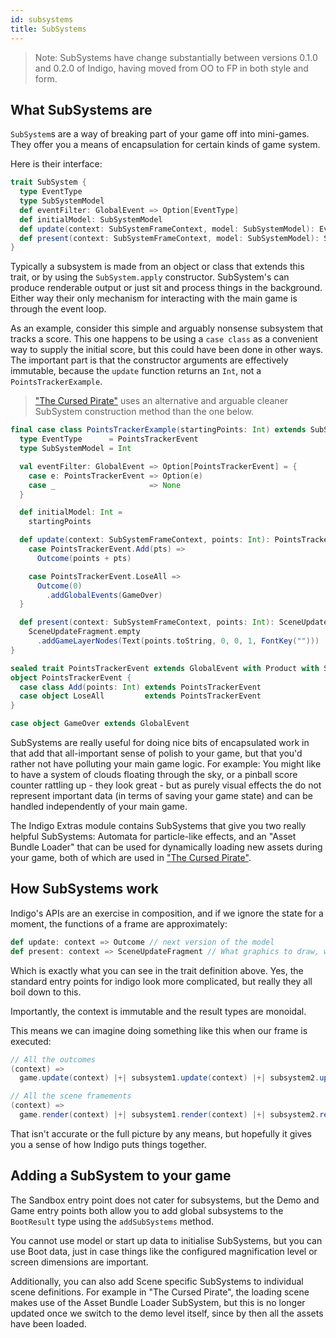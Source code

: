 ```yaml
---
id: subsystems
title: SubSystems
---
```


> Note: SubSystems have change substantially between versions 0.1.0 and 0.2.0 of Indigo, having moved from OO to FP in both style and form.

## What SubSystems are

`SubSystem`s are a way of breaking part of your game off into mini-games. They offer you a means of encapsulation for certain kinds of game system.

Here is their interface:

```scala
trait SubSystem {
  type EventType
  type SubSystemModel
  def eventFilter: GlobalEvent => Option[EventType]
  def initialModel: SubSystemModel
  def update(context: SubSystemFrameContext, model: SubSystemModel): EventType => Outcome[SubSystemModel]
  def present(context: SubSystemFrameContext, model: SubSystemModel): SceneUpdateFragment
}
```

Typically a subsystem is made from an object or class that extends this trait, or by using the `SubSystem.apply` constructor. SubSystem's can produce renderable output or just sit and process things in the background. Either way their only mechanism for interacting with the main game is through the event loop.

As an example, consider this simple and arguably nonsense subsystem that tracks a score. This one happens to be using a `case class` as a convenient way to supply the initial score, but this could have been done in other ways. The important part is that the constructor arguments are effectively immutable, because the `update` function returns an `Int`, not a `PointsTrackerExample`.

> ["The Cursed Pirate"](https://github.com/PurpleKingdomGames/indigo-examples/blob/master/demos/pirate/src/main/scala/pirate/scenes/level/subsystems/CloudsSubSystem.scala) uses an alternative and arguable cleaner SubSystem construction method than the one below.

```scala
final case class PointsTrackerExample(startingPoints: Int) extends SubSystem {
  type EventType      = PointsTrackerEvent
  type SubSystemModel = Int

  val eventFilter: GlobalEvent => Option[PointsTrackerEvent] = {
    case e: PointsTrackerEvent => Option(e)
    case _                     => None
  }

  def initialModel: Int =
    startingPoints

  def update(context: SubSystemFrameContext, points: Int): PointsTrackerEvent => Outcome[Int] = {
    case PointsTrackerEvent.Add(pts) =>
      Outcome(points + pts)

    case PointsTrackerEvent.LoseAll =>
      Outcome(0)
        .addGlobalEvents(GameOver)
  }

  def present(context: SubSystemFrameContext, points: Int): SceneUpdateFragment =
    SceneUpdateFragment.empty
      .addGameLayerNodes(Text(points.toString, 0, 0, 1, FontKey("")))
}

sealed trait PointsTrackerEvent extends GlobalEvent with Product with Serializable
object PointsTrackerEvent {
  case class Add(points: Int) extends PointsTrackerEvent
  case object LoseAll         extends PointsTrackerEvent
}

case object GameOver extends GlobalEvent
```

SubSystems are really useful for doing nice bits of encapsulated work in that add that all-important sense of polish to your game, but that you'd rather not have polluting your main game logic. For example: You might like to have a system of clouds floating through the sky, or a pinball score counter rattling up - they look great - but as purely visual effects the do not represent important data (in terms of saving your game state) and can be handled independently of your main game.

The Indigo Extras module contains SubSystems that give you two really helpful SubSystems: Automata for particle-like effects, and an "Asset Bundle Loader" that can be used for dynamically loading new assets during your game, both of which are used in ["The Cursed Pirate"](https://github.com/PurpleKingdomGames/indigo-examples/tree/master/demos/pirate).

## How SubSystems work

Indigo's APIs are an exercise in composition, and if we ignore the state for a moment, the functions of a frame are approximately:

```scala
def update: context => Outcome // next version of the model
def present: context => SceneUpdateFragment // What graphics to draw, what audio to play
```

Which is exactly what you can see in the trait definition above. Yes, the standard entry points for indigo look more complicated, but really they all boil down to this.

Importantly, the context is immutable and the result types are monoidal.

This means we can imagine doing something like this when our frame is executed:

```scala
// All the outcomes
(context) =>
  game.update(context) |+| subsystem1.update(context) |+| subsystem2.update(context)

// All the scene framements
(context) =>
  game.render(context) |+| subsystem1.render(context) |+| subsystem2.render(context)
```

That isn't accurate or the full picture by any means, but hopefully it gives you a sense of how Indigo puts things together.

## Adding a SubSystem to your game

The Sandbox entry point does not cater for subsystems, but the Demo and Game entry points both allow you to add global subsystems to the `BootResult` type using the `addSubSystems` method.

You cannot use model or start up data to initialise SubSystems, but you can use Boot data, just in case things like the configured magnification level or screen dimensions are important.

Additionally, you can also add Scene specific SubSystems to individual scene definitions. For example in "The Cursed Pirate", the loading scene makes use of the Asset Bundle Loader SubSystem, but this is no longer updated once we switch to the demo level itself, since by then all the assets have been loaded.
